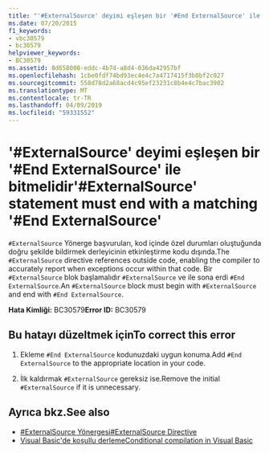 ```yaml
---
title: "'#ExternalSource' deyimi eşleşen bir '#End ExternalSource' ile bitmelidir"
ms.date: 07/20/2015
f1_keywords:
- vbc30579
- bc30579
helpviewer_keywords:
- BC30579
ms.assetid: 8d658008-eddc-4b7d-a8d4-036da42957bf
ms.openlocfilehash: 1cbe0fdf74bd93ec4e4c7a4717415f3b0bf2c027
ms.sourcegitcommit: 558d78d2a68acd4c95ef23231c8b4e4c7bac3902
ms.translationtype: MT
ms.contentlocale: tr-TR
ms.lasthandoff: 04/09/2019
ms.locfileid: "59331552"
---
```

# <a name="externalsource-statement-must-end-with-a-matching-end-externalsource"></a><span data-ttu-id="446d4-102">'#ExternalSource' deyimi eşleşen bir '#End ExternalSource' ile bitmelidir</span><span class="sxs-lookup"><span data-stu-id="446d4-102">'#ExternalSource' statement must end with a matching '#End ExternalSource'</span></span>
<span data-ttu-id="446d4-103">`#ExternalSource` Yönerge başvuruları, kod içinde özel durumları oluştuğunda doğru şekilde bildirmek derleyicinin etkinleştirme kodu dışında.</span><span class="sxs-lookup"><span data-stu-id="446d4-103">The `#ExternalSource` directive references outside code, enabling the compiler to accurately report when exceptions occur within that code.</span></span> <span data-ttu-id="446d4-104">Bir `#ExternalSource` blok başlamalıdır `#ExternalSource` ve ile sona erdi `#End ExternalSource`.</span><span class="sxs-lookup"><span data-stu-id="446d4-104">An `#ExternalSource` block must begin with `#ExternalSource` and end with `#End ExternalSource`.</span></span>  
  
 <span data-ttu-id="446d4-105">**Hata Kimliği:** BC30579</span><span class="sxs-lookup"><span data-stu-id="446d4-105">**Error ID:** BC30579</span></span>  
  
## <a name="to-correct-this-error"></a><span data-ttu-id="446d4-106">Bu hatayı düzeltmek için</span><span class="sxs-lookup"><span data-stu-id="446d4-106">To correct this error</span></span>  
  
1. <span data-ttu-id="446d4-107">Ekleme `#End ExternalSource` kodunuzdaki uygun konuma.</span><span class="sxs-lookup"><span data-stu-id="446d4-107">Add `#End ExternalSource` to the appropriate location in your code.</span></span>  
  
2. <span data-ttu-id="446d4-108">İlk kaldırmak `#ExternalSource` gereksiz ise.</span><span class="sxs-lookup"><span data-stu-id="446d4-108">Remove the initial `#ExternalSource` if it is unnecessary.</span></span>  
  
## <a name="see-also"></a><span data-ttu-id="446d4-109">Ayrıca bkz.</span><span class="sxs-lookup"><span data-stu-id="446d4-109">See also</span></span>

- [<span data-ttu-id="446d4-110">#ExternalSource Yönergesi</span><span class="sxs-lookup"><span data-stu-id="446d4-110">#ExternalSource Directive</span></span>](../../visual-basic/language-reference/directives/externalsource-directive.md)
- [<span data-ttu-id="446d4-111">Visual Basic'de koşullu derleme</span><span class="sxs-lookup"><span data-stu-id="446d4-111">Conditional compilation in Visual Basic</span></span>](~/docs/visual-basic/programming-guide/program-structure/conditional-compilation.md)

